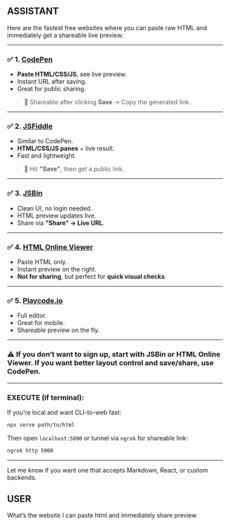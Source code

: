 ## ASSISTANT
Here are the fastest free websites where you can paste raw HTML and immediately get a shareable live preview:

---

### ✅ **1. [CodePen](https://codepen.io/pen)**
- **Paste HTML/CSS/JS**, see live preview.
- Instant URL after saving.
- Great for public sharing.

> 🔗 Shareable after clicking **Save** → Copy the generated link.

---

### ✅ **2. [JSFiddle](https://jsfiddle.net)**
- Similar to CodePen.
- **HTML/CSS/JS panes** + live result.
- Fast and lightweight.

> 🔗 Hit **"Save"**, then get a public link.

---

### ✅ **3. [JSBin](https://jsbin.com)**  
- Clean UI, no login needed.
- HTML preview updates live.
- Share via **"Share" → Live URL**.

---

### ✅ **4. [HTML Online Viewer](https://html-online.com/editor/)**
- Paste HTML only.
- Instant preview on the right.
- **Not for sharing**, but perfect for **quick visual checks**.

---

### ✅ **5. [Playcode.io](https://playcode.io)**
- Full editor.
- Great for mobile.
- Shareable preview on the fly.

---

### ⚠️ If you **don’t want to sign up**, start with **JSBin** or **HTML Online Viewer**. If you want **better layout control and save/share**, use **CodePen**.

---

### EXECUTE (if terminal):
If you're local and want CLI-to-web fast:
```bash
npx serve path/to/html
```
Then open `localhost:5000` or tunnel via `ngrok` for shareable link:
```bash
ngrok http 5000
```

---

Let me know if you want one that accepts Markdown, React, or custom backends.

## USER
What’s the website I can paste html and immediately share preview 